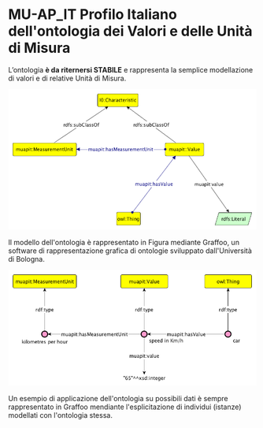 MU-AP_IT Profilo Italiano dell'ontologia dei Valori e delle Unità di Misura
===========================================================================

L’ontologia **è da riternersi STABILE** e rappresenta la semplice modellazione di valori e di relative Unità di Misura.

![modello ontologia valori e unità di misura](MU-AP_IT.png) 

Il modello dell'ontologia è rappresentato in Figura mediante Graffoo, un software di rappresentazione grafica di ontologie sviluppato dall'Università di Bologna.

![esempio applicazione ontologia](MU-AP_IT_example.png)

Un esempio di applicazione dell'ontologia su possibili dati è sempre rappresentato in Graffoo mendiante l'esplicitazione di individui  (istanze) modellati con l'ontologia stessa.

